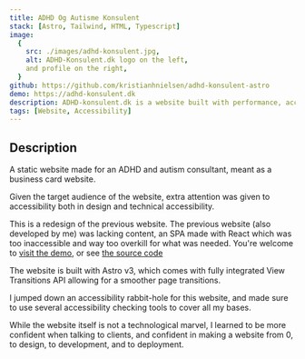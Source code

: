 ```yaml
---
title: ADHD Og Autisme Konsulent
stack: [Astro, Tailwind, HTML, Typescript]
image:
  {
    src: ./images/adhd-konsulent.jpg,
    alt: ADHD-Konsulent.dk logo on the left,
    and profile on the right,
  }
github: https://github.com/kristianhnielsen/adhd-konsulent-astro
demo: https://adhd-konsulent.dk
description: ADHD-konsulent.dk is a website built with performance, accessibility and low-maintenance in mind.
tags: [Website, Accessibility]
---
```


## Description

A static website made for an ADHD and autism consultant, meant as a business card website.

Given the target audience of the website, extra attention was given to accessibility both in design and technical accessibility.

This is a redesign of the previous website. The previous website (also developed by me) was lacking content, an SPA made with React which was too inaccessible and way too overkill for what was needed.
You're welcome to <a href="https://adhd-konsulent-v2.vercel.app/">visit the demo</a>, or see <a href="https://github.com/kristianhnielsen/adhd-konsulent-v2/">the source code</a>

The website is built with Astro v3, which comes with fully integrated View Transitions API allowing for a smoother page transitions.

I jumped down an accessibility rabbit-hole for this website, and made sure to use several accessibility checking tools to cover all my bases.

While the website itself is not a technological marvel, I learned to be more confident when talking to clients, and confident in making a website from 0, to design, to development, and to deployment.
